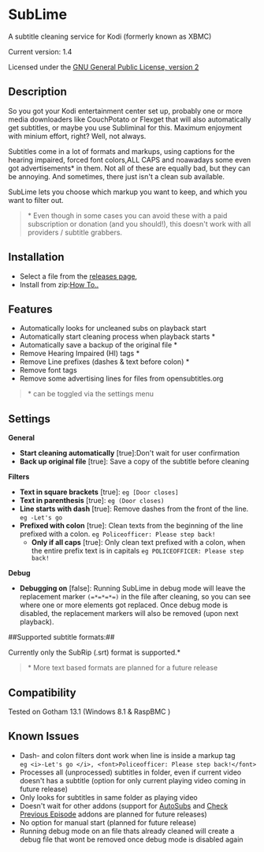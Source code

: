 # SubLime #
A subtitle cleaning service for Kodi (formerly known as XBMC)

Current version: 1.4

Licensed under the [GNU General Public License, version 2](http://www.gnu.org/licenses/gpl-2.0.html "http://www.gnu.org/licenses/gpl-2.0.html")

## Description ##
So you got your Kodi entertainment center set up, probably one or more media downloaders like CouchPotato or Flexget that will also automatically get subtitles, or maybe you use Subliminal for this. Maximum enjoyment with minium effort, right? Well, not always.

Subtitles come in a lot of formats and markups, using  captions for the hearing impaired,  forced font colors,ALL CAPS and noawadays some even got advertisements* in them. Not all of these are equally bad, but they can be annoying. And sometimes, there just isn't a clean sub available.

SubLime lets you choose which markup you want to keep, and which you want to filter out.

> \* Even though in some cases you can avoid these with a paid subscription or donation (and you should!), this doesn't work with all providers / subtitle grabbers.


## Installation ##


- Select a file from the [releases page](https://github.com/tlverwijst/SubLime/releases "https://github.com/tlverwijst/SubLime/releases"),
- Install from zip:[How To..](http://kodi.wiki/view/How_to_install_an_Add-on_from_a_zip_file "http://kodi.wiki/view/How_to_install_an_Add-on_from_a_zip_file")


## Features ##

 - Automatically looks for uncleaned subs on playback start
 - Automatically start cleaning process when playback starts *
 - Automatically save a backup of the original file *
 - Remove Hearing Impaired (HI) tags *
 - Remove Line prefixes (dashes & text before colon) *
 - Remove font tags 
 - Remove some advertising lines for files from opensubtitles.org
 
> \* can be toggled via the settings menu

## Settings ##

**General**

- **Start cleaning automatically** [true]:Don't wait for user confirmation
- **Back up original file** [true]: Save a copy of the subtitle before cleaning

**Filters**

- **Text in square brackets** [true]: `eg [Door closes]`
- **Text in parenthesis** [true]: `eg (Door closes)`
- **Line starts with dash** [true]: Remove dashes from the front of the line. `eg -Let's go`
- **Prefixed with colon** [true]: Clean texts from the beginning of the line prefixed with a colon. `eg Policeofficer: Please step back!`
	- **Only if all caps** [true]: Only clean text prefixed with a colon, when the entire prefix text is in capitals `eg POLICEOFFICER: Please step back!`

**Debug**

- **Debugging on** [false]: Running SubLime in debug mode will leave the replacement marker `(=*=*=*=)` in the file after cleaning, so you can see where one or more elements got replaced. Once debug mode is disabled, the replacement markers will also be removed (upon next playback). 

 
##Supported subtitle formats:##
 
Currently only the SubRip (.srt) format is supported.*


> \* More text based formats are planned for a future release 


## Compatibility ##
Tested on Gotham 13.1 (Windows 8.1 & RaspBMC )


## Known Issues ##

- Dash- and colon filters dont work when line is inside a  markup tag  
`eg <i>-Let's go </i>, <font>Policeofficer: Please step back!</font>`
- Processes all (unprocessed) subtitles in folder, even if current video doesn't has a subtitle (option for only current playing video coming in future release)
- Only looks for subtitles in same folder as playing video
- Doesn't wait for other addons (support for [AutoSubs](http://kodi.wiki/view/Add-on:AutoSubs "http://kodi.wiki/view/Add-on:AutoSubs") and [Check Previous Episode](http://kodi.wiki/view/Add-on:XBMC_Check_Previous_Episode "http://kodi.wiki/view/Add-on:XBMC_Check_Previous_Episode") addons are planned for future releases)
- No option for manual start (planned for future release)
- Running debug mode on an file thats already cleaned will create a debug file that wont be removed once debug mode is disabled again